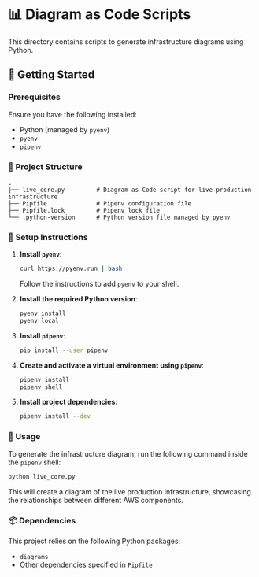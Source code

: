 # 📊 Diagram as Code Scripts

This directory contains scripts to generate infrastructure diagrams using Python.

## 🚀 Getting Started

### Prerequisites

Ensure you have the following installed:

- Python (managed by `pyenv`)
- `pyenv`
- `pipenv`

### 📂 Project Structure

```
.
├── live_core.py         # Diagram as Code script for live production infrastructure
├── Pipfile              # Pipenv configuration file
├── Pipfile.lock         # Pipenv lock file
└── .python-version      # Python version file managed by pyenv
```

### 🔧 Setup Instructions

1. **Install `pyenv`**:

   ```sh
   curl https://pyenv.run | bash
   ```

   Follow the instructions to add `pyenv` to your shell.

2. **Install the required Python version**:

   ```sh
   pyenv install
   pyenv local
   ```

3. **Install `pipenv`**:

   ```sh
   pip install --user pipenv
   ```

4. **Create and activate a virtual environment using `pipenv`**:

   ```sh
   pipenv install
   pipenv shell
   ```

5. **Install project dependencies**:

   ```sh
   pipenv install --dev
   ```

### 📜 Usage

To generate the infrastructure diagram, run the following command inside the `pipenv` shell:

```sh
python live_core.py
```

This will create a diagram of the live production infrastructure, showcasing the relationships between different AWS components.

### 📦 Dependencies

This project relies on the following Python packages:

- `diagrams`
- Other dependencies specified in `Pipfile`
